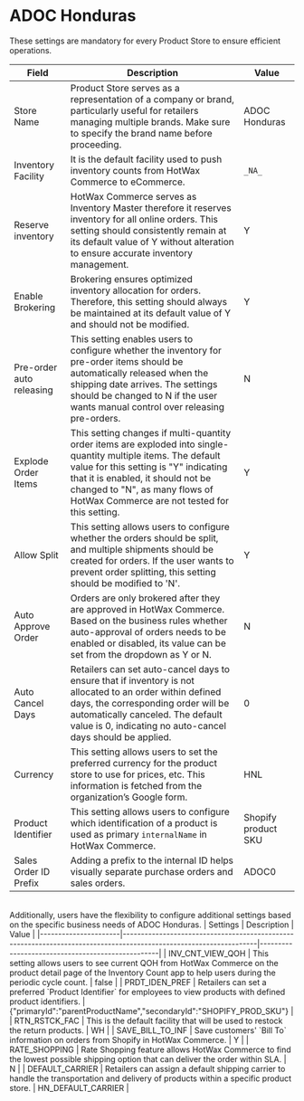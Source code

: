 # ADOC Honduras

These settings are mandatory for every Product Store to ensure efficient operations.

| Field                   | Description                                                                                                       | Value       |
|-------------------------|-------------------------------------------------------------------------------------------------------------------|-------------|
| Store Name              | Product Store serves as a representation of a company or brand, particularly useful for retailers managing multiple brands. Make sure to specify the brand name before proceeding. | ADOC Honduras|
| Inventory Facility      | It is the default facility used to push inventory counts from HotWax Commerce to eCommerce.                         | `_NA_`      |
| Reserve inventory       | HotWax Commerce serves as Inventory Master therefore it reserves inventory for all online orders. This setting should consistently remain at its default value of Y without alteration to ensure accurate inventory management. | Y           |
| Enable Brokering        | Brokering ensures optimized inventory allocation for orders. Therefore, this setting should always be maintained at its default value of Y and should not be modified. | Y           |
| Pre-order auto releasing| This setting enables users to configure whether the inventory for pre-order items should be automatically released when the shipping date arrives. The settings should be changed to N if the user wants manual control over releasing pre-orders. | N           |
| Explode Order Items      | This setting changes if multi-quantity order items are exploded into single-quantity multiple items. The default value for this setting is "Y" indicating that it is enabled, it should not be changed to "N", as many flows of HotWax Commerce are not tested for this setting. | Y           |
| Allow Split              | This setting allows users to configure whether the orders should be split, and multiple shipments should be created for orders. If the user wants to prevent order splitting, this setting should be modified to 'N'. | Y           |
| Auto Approve Order       | Orders are only brokered after they are approved in HotWax Commerce. Based on the business rules whether auto-approval of orders needs to be enabled or disabled, its value can be set from the dropdown as Y or N. | N           |
| Auto Cancel Days         | Retailers can set auto-cancel days to ensure that if inventory is not allocated to an order within defined days, the corresponding order will be automatically canceled. The default value is 0, indicating no auto-cancel days should be applied. | 0           |
| Currency                | This setting allows users to set the preferred currency for the product store to use for prices, etc. This information is fetched from the organization’s Google form. | HNL         |
| Product Identifier      | This setting allows users to configure which identification of a product is used as primary `internalName` in HotWax Commerce. | Shopify product SKU |
| Sales Order ID Prefix    | Adding a prefix to the internal ID helps visually separate purchase orders and sales orders.                         | ADOC0       |


<br>
Additionally, users have the flexibility to configure additional settings based on the specific business needs of ADOC Honduras.
| Settings            | Description                                                                                                       | Value                                            |
|----------------------|-------------------------------------------------------------------------------------------------------------------|--------------------------------------------------|
| INV_CNT_VIEW_QOH     | This setting allows users to see current QOH from HotWax Commerce on the product detail page of the Inventory Count app to help users during the periodic cycle count. | false                                            |
| PRDT_IDEN_PREF       | Retailers can set a preferred `Product Identifier` for employees to view products with defined product identifiers. | {"primaryId":"parentProductName","secondaryId":"SHOPIFY_PROD_SKU"} |
| RTN_RSTCK_FAC        | This is the default facility that will be used to restock the return products.                                    | WH                                               |
| SAVE_BILL_TO_INF     | Save customers' `Bill To` information on orders from Shopify in HotWax Commerce.                                   | Y                                                |
| RATE_SHOPPING        | Rate Shopping feature allows HotWax Commerce to find the lowest possible shipping option that can deliver the order within SLA. | N                                                |
| DEFAULT_CARRIER      | Retailers can assign a default shipping carrier to handle the transportation and delivery of products within a specific product store. | HN_DEFAULT_CARRIER                               |
